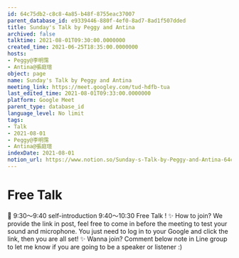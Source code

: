 ```yaml
---
id: 64c75db2-c8c8-4a85-b48f-8755eac37007
parent_database_id: e9339446-880f-4ef0-8ad7-8ad1f507dded
title: Sunday's Talk by Peggy and Antina
archived: false
talktime: 2021-08-01T09:30:00.0000000
created_time: 2021-06-25T18:35:00.0000000
hosts:
- Peggy@李明霈
- Antina@張庭瑄
object: page
name: Sunday's Talk by Peggy and Antina
meeting_link: https://meet.googley.com/tud-hdfb-tua
last_edited_time: 2021-08-01T09:33:00.0000000
platform: Google Meet
parent_type: database_id
language_level: No limit
tags:
- Talk
- 2021-08-01
- Peggy@李明霈
- Antina@張庭瑄
indexDate: 2021-08-01
notion_url: https://www.notion.so/Sunday-s-Talk-by-Peggy-and-Antina-64c75db2c8c84a85b48f8755eac37007
---
```


# Free Talk 
📅
9:30～9:40 self-introduction
9:40～10:30 Free Talk !
✨
How to join?
We provide the link in post, feel free to come in before the meeting to test your sound and microphone. You just need to log in to your Google and click the link, then you are all set!
✨
Wanna join?
Comment below note in Line group to let me know if you are going to be a speaker or listener :)


